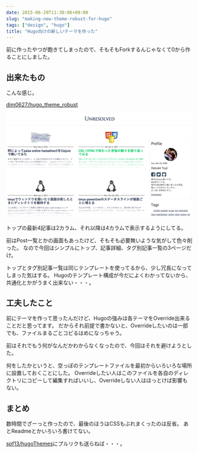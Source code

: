 ```yaml
---
date: 2015-06-20T11:30:06+09:00
slug: "making-new-theme-robust-for-hugo"
tags: ["design", "hugo"]
title: "Hugo向けの新しいテーマを作った"
---
```


前に作ったやつが飽きてしまったので、そもそもForkするんじゃなくて0から作ることにしました。

## 出来たもの

こんな感じ。

[dim0627/hugo_theme_robust](https://github.com/dim0627/hugo_theme_robust)

[<img src="/images/2015-06-20/theme_tn.png" class="image" alt="theme_tn">](/images/2015-06-20/theme_tn.png)

トップの最新4記事は2カラム、それ以降は4カラムで表示するようにしてる。

前はPost一覧とかの画面もあったけど、そもそも必要無いような気がして色々削った。
なので今回はシンプルにトップ、記事詳細、タグ別記事一覧の3ページだけ。

トップとタグ別記事一覧は同じテンプレートを使ってるから、少し冗長になってしまった気はする。
Hugoのテンプレート構成が今だによくわかってないから、共通化とかがうまく出来ない・・・。

## 工夫したこと

前にテーマを作って思ったんだけど、Hugoの強みは各テーマをOverride出来ることだと思ってます。
だからそれ前提で書かないと、Overrideしたいのは一部でも、ファイルまるごとコピるはめになっちゃう。

前はそれでもう何がなんだかわからなくなったので、今回はそれを避けようとした。

何をしたかというと、空っぽのテンプレートファイルを最初からいろいろな場所に設置しておくことにした。
Overrideしたい人はこのファイルを各自のディレクトリにコピーして編集すればいいし、Overrideしない人はほっとけば影響もない。

## まとめ

数時間でざーっと作ったので、最後のほうはCSSもぶれまくったのは反省。
あとReadmeとかいろいろ書けてない。

[spf13/hugoThemes](https://github.com/spf13/hugoThemes)にプルリクも送らねば・・・。

